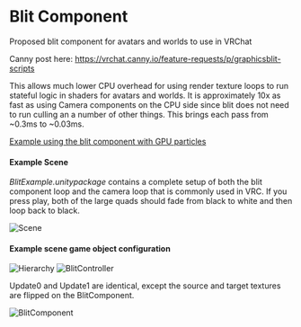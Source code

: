 # Blit Component
Proposed blit component for avatars and worlds to use in VRChat

Canny post here:
https://vrchat.canny.io/feature-requests/p/graphicsblit-scripts

This allows much lower CPU overhead for using render texture loops to run stateful logic in shaders for avatars and worlds. It is approximately 10x as fast as using Camera components on the CPU side since blit does not need to run culling an a number of other things. This brings each pass from ~0.3ms to ~0.03ms. 

[Example using the blit component with GPU particles](https://i.imgur.com/Io85hNc.gifv)

#### Example Scene
*BlitExample.unitypackage* contains a complete setup of both the blit component loop and the camera loop that is commonly used in VRC. If you press play, both of the large quads should fade from black to white and then loop back to black.

![Scene](https://i.imgur.com/yXZi9go.png)

#### Example scene game object configuration
![Hierarchy](https://i.imgur.com/c9L13eX.png)
![BlitController](https://i.imgur.com/kXOe7zw.png)

Update0 and Update1 are identical, except the source and target textures are flipped on the BlitComponent.

![BlitComponent](https://i.imgur.com/6KwpziB.png)
